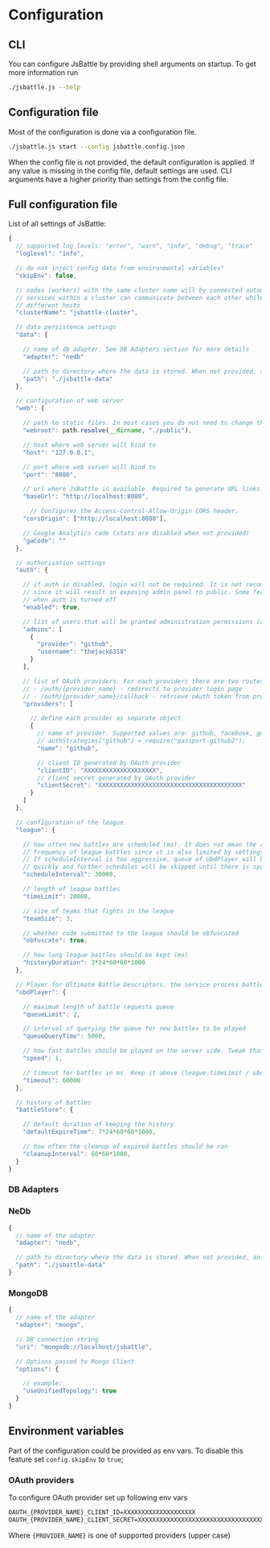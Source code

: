 # Configuration

## CLI

You can configure JsBattle by providing shell arguments on startup. To get more information run

```bash
./jsbattle.js --help
```

## Configuration file
Most of the configuration is done via a configuration file.

```bash
./jsbattle.js start --config jsbattle.config.json
```

When the config file is not provided, the default configuration is applied. If any value is missing in the config file, default settings are used. CLI arguments have a higher priority than settings from the config file.  

## Full configuration file
List of all settings of JsBattle:

```js
{
  // supported log levels: "error", "warn", "info", "debug", "trace"
  "loglevel": "info",

  // do not inject config data from environmental variables"
  "skipEnv": false,

  // nodes (workers) with the same cluster name will by connected automatically.
  // services within a cluster can communicate between each other while running on
  // different hosts
  "clusterName": "jsbattle-cluster",

  // data persistence settings
  "data": {

    // name of db adapter. See DB Adapters section for more details
    "adapter": "nedb"

    // path to directory where the data is stored. When not provided, an in-memory DB is used
    "path": "./jsbattle-data"
  },

  // configuration of web server
  "web": {

    // path to static files. In most cases you do not need to change that
    "webroot": path.resolve(__dirname, "./public"),

    // host where web server will bind to
    "host": "127.0.0.1",

    // port where web server will bind to
    "port": "8080",

    // url where JsBattle is available. Required to generate URL links properly (e.g. oAth callback)
    "baseUrl": "http://localhost:8080",

      // Configures the Access-Control-Allow-Origin CORS header.
    "corsOrigin": ["http://localhost:8080"],

    // Google Analytics code (stats are disabled when not provided)
    "gaCode": ""
  },

  // authorisation settings
  "auth": {

    // if auth is disabled, login will not be required. It is not recommended for production
    // since it will result in exposing admin panel to public. Some features may be disabled
    // when auth is turned off
    "enabled": true,

    // list of users that will be granted administration permissions (admin role)
    "admins": [
      {
        "provider": "github",
        "username": "thejack6318"
      }
    ],

    // list of OAuth providers. For each providers there are two routes created:
    // - /auth/{provider_name} - redirects to provider login page
    // - /auth/{provider_name}/callback - retrieve oAuth token from provider
    "providers": [

      // define each provider as separate object
      {
        // name of provider. Supported values are: github, facebook, google
        // authStrategies["github"] = require("passport-github2");
        "name": "github",

        // client ID generated by OAuth provider
        "clientID": "XXXXXXXXXXXXXXXXXXXX",
        // client secret generated by OAuth provider
        "clientSecret": "XXXXXXXXXXXXXXXXXXXXXXXXXXXXXXXXXXXXXXXX"
      }
    ]
  },

  // configuration of the league
  "league": {

    // how often new battles are scheduled (ms). It does not mean the actual
    // frequency of league battles since it is also limited by settings of UbdPlayer.
    // If scheduleInterval is too aggressive, queue of UbdPlayer will be filed up
    // quickly and further schedules will be skipped until there is space in the queue
    "scheduleInterval": 30000,

    // length of league battles
    "timeLimit": 20000,

    // size of teams that fights in the league
    "teamSize": 3,

    // whether code submitted to the league should be obfuscated
    "obfuscate": true,

    // how long league battles should be kept (ms)
    "historyDuration": 3*24*60*60*1000
  },

  // Player for Ultimate Battle Descriptors. the service process battles on server side
  "ubdPlayer": {

    // maximum length of battle requests queue
    "queueLimit": 2,

    // interval of querying the queue for new battles to be played
    "queueQueryTime": 5000,

    // how fast battles should be played on the server side. Tweak that for CPU optimisation.
    "speed": 1,

    // timeout for battles in ms. Keep it above (league.timeLimit / ubdPlayer.speed)
    "timeout": 60000
  },

  // history of battles
  "battleStore": {

    // default duration of keeping the history
    "defaultExpireTime": 7*24*60*60*1000,

    // how often the cleanup of expired battles should be ran
    "cleanupInterval": 60*60*1000,
  }
}
```

### DB Adapters

### NeDb
```js
{
  // name of the adapter
  "adapter": "nedb",

  // path to directory where the data is stored. When not provided, an in-memory DB is used
  "path": "./jsbattle-data"
}
```

### MongoDB
```js
{
  // name of the adapter
  "adapter": "mongo",

  // DB connection string
  "uri": "mongodb://localhost/jsbattle",

  // Options passed to Mongo Client
  "options": {

    // example:
    "useUnifiedTopology": true
  }
}
```

## Environment variables

Part of the configuration could be provided as env vars. To disable this feature set `config.skipEnv` to `true`;

### OAuth providers
To configure OAuth provider set up following env vars

```bash
OAUTH_{PROVIDER_NAME}_CLIENT_ID=XXXXXXXXXXXXXXXXXXXX
OAUTH_{PROVIDER_NAME}_CLIENT_SECRET=XXXXXXXXXXXXXXXXXXXXXXXXXXXXXXXXXXXXXXXX
```

Where `{PROVIDER_NAME}` is one of supported providers (upper case)
